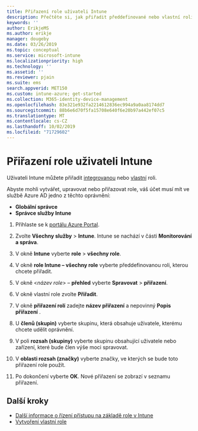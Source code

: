 ```yaml
---
title: Přiřazení role uživateli Intune
description: Přečtěte si, jak přiřadit předdefinované nebo vlastní roli uživateli v Microsoft Intune.
keywords: ''
author: ErikjeMS
ms.author: erikje
manager: dougeby
ms.date: 03/26/2019
ms.topic: conceptual
ms.service: microsoft-intune
ms.localizationpriority: high
ms.technology: ''
ms.assetid: ''
ms.reviewer: pjain
ms.suite: ems
search.appverid: MET150
ms.custom: intune-azure; get-started
ms.collection: M365-identity-device-management
ms.openlocfilehash: 83e321e932fa2214612836ec994a9a0aa8174dd7
ms.sourcegitcommit: 88b6e6d70f5fa15708e640f6e20b97a442ef07c5
ms.translationtype: MT
ms.contentlocale: cs-CZ
ms.lasthandoff: 10/02/2019
ms.locfileid: "71729602"
---
```

# <a name="assign-a-role-to-an-intune-user"></a>Přiřazení role uživateli Intune

Uživateli Intune můžete přiřadit [integrovanou](role-based-access-control.md#built-in-roles) nebo [vlastní](create-custom-role.md) roli.

Abyste mohli vytvářet, upravovat nebo přiřazovat role, váš účet musí mít ve službě Azure AD jedno z těchto oprávnění:
- **Globální správce**
- **Správce služby Intune**

1. Přihlaste se k [portálu Azure Portal](https://portal.azure.com).

2. Zvolte **Všechny služby** > **Intune**. Intune se nachází v části **Monitorování a správa**.

3. V okně **Intune** vyberte **role** > **všechny role**.

4. V okně **role Intune – všechny role** vyberte předdefinovanou roli, kterou chcete přiřadit.

5. V okně <*název role*> – **přehled** vyberte **Spravovat** > **přiřazení**.

6. V okně vlastní role zvolte **Přiřadit**.

7. V okně **přiřazení rolí** zadejte **název přiřazení** a nepovinný **Popis přiřazení** .

8. U **členů (skupin)** vyberte skupinu, která obsahuje uživatele, kterému chcete udělit oprávnění.

9. V poli **rozsah (skupiny)** vyberte skupinu obsahující uživatele nebo zařízení, které bude člen výše moci spravovat.

10. V **oblasti rozsah (značky)** vyberte značky, ve kterých se bude toto přiřazení role použít.

11. Po dokončení vyberte **OK**. Nové přiřazení se zobrazí v seznamu přiřazení.


## <a name="next-steps"></a>Další kroky
- [Další informace o řízení přístupu na základě role v Intune](role-based-access-control.md)
- [Vytvoření vlastní role](create-custom-role.md)
